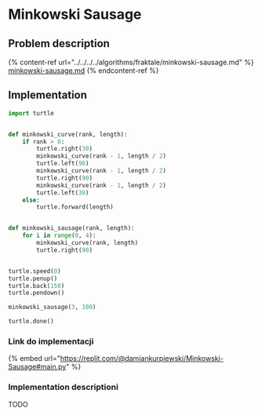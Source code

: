 # Minkowski Sausage

## Problem description

{% content-ref url="../../../../algorithms/fraktale/minkowski-sausage.md" %}
[minkowski-sausage.md](../../../../algorithms/fraktale/minkowski-sausage.md)
{% endcontent-ref %}

## Implementation

```python
import turtle


def minkowski_curve(rank, length):
    if rank > 0:
        turtle.right(30)
        minkowski_curve(rank - 1, length / 2)
        turtle.left(90)
        minkowski_curve(rank - 1, length / 2)
        turtle.right(90)
        minkowski_curve(rank - 1, length / 2)
        turtle.left(30)
    else:
        turtle.forward(length)


def minkowski_sausage(rank, length):
    for i in range(0, 4):
        minkowski_curve(rank, length)
        turtle.right(90)


turtle.speed(0)
turtle.penup()
turtle.back(150)
turtle.pendown()

minkowski_sausage(3, 100)

turtle.done()
```

### Link do implementacji

{% embed url="https://replit.com/@damiankurpiewski/Minkowski-Sausage#main.py" %}

### Implementation descriptioni

TODO
